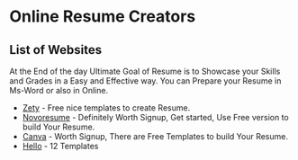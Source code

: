 # Online Resume Creators

## List of Websites

At the End of the day Ultimate Goal of Resume is to Showcase your Skills and Grades in a Easy and Effective way. 
You can Prepare your Resume in Ms-Word or also in Online.  

* [Zety](https://zety.com/resume-builder) - Free nice templates to create Resume.
* [Novoresume](https://novoresume.com/) - Definitely Worth Signup, Get started, Use Free version to build Your Resume.
* [Canva](https://www.canva.com/tools/cv-maker-v1/) - Worth Signup, There are Free Templates to build Your Resume.
* [Hello](https://drive.google.com/file/d/1uO1uRBPJ1ENhhXBtSXKXI5RdkWlYy9C7/view?usp=sharing) - 12 Templates
